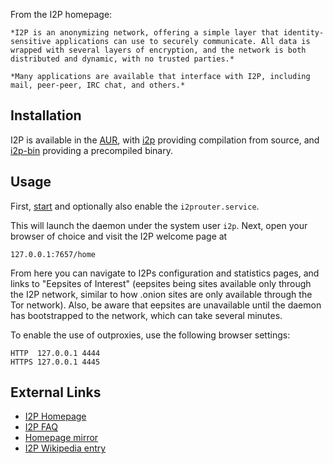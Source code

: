 From the I2P homepage:

	*I2P is an anonymizing network, offering a simple layer that identity-sensitive applications can use to securely communicate. All data is wrapped with several layers of encryption, and the network is both distributed and dynamic, with no trusted parties.*

	*Many applications are available that interface with I2P, including mail, peer-peer, IRC chat, and others.*

## Installation

I2P is available in the [AUR](/index.php/AUR "AUR"), with [i2p](https://aur.archlinux.org/packages/i2p/) providing compilation from source, and [i2p-bin](https://aur.archlinux.org/packages/i2p-bin/) providing a precompiled binary.

## Usage

First, [start](/index.php/Start "Start") and optionally also enable the `i2prouter.service`.

This will launch the daemon under the system user `i2p`. Next, open your browser of choice and visit the I2P welcome page at

```
127.0.0.1:7657/home

```

From here you can navigate to I2Ps configuration and statistics pages, and links to "Eepsites of Interest" (eepsites being sites available only through the I2P network, similar to how .onion sites are only available through the Tor network). Also, be aware that eepsites are unavailable until the daemon has bootstrapped to the network, which can take several minutes.

To enable the use of outproxies, use the following browser settings:

```
HTTP  127.0.0.1 4444
HTTPS 127.0.0.1 4445

```

## External Links

*   [I2P Homepage](http://www.i2p2.de)
*   [I2P FAQ](http://www.i2p2.de/faq.html)
*   [Homepage mirror](http://www.i2pproject.net)
*   [I2P Wikipedia entry](https://en.wikipedia.org/wiki/I2p "wikipedia:I2p")